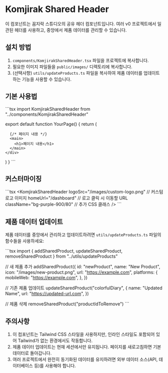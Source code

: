 # Komjirak Shared Header

이 컴포넌트는 꼼지락 스튜디오의 공유 헤더 컴포넌트입니다. 여러 v0 프로젝트에서 일관된 헤더를 사용하고, 중앙에서 제품 데이터를 관리할 수 있습니다.

## 설치 방법

1. `components/KomjirakSharedHeader.tsx` 파일을 프로젝트에 복사합니다.
2. 필요한 이미지 파일들을 `public/images/` 디렉토리에 복사합니다.
3. (선택사항) `utils/updateProducts.ts` 파일을 복사하여 제품 데이터를 업데이트하는 기능을 사용할 수 있습니다.

## 기본 사용법

\`\`\`tsx
import KomjirakSharedHeader from "../components/KomjirakSharedHeader"

export default function YourPage() {
  return (
    <div>
      <KomjirakSharedHeader />
      
      {/* 페이지 내용 */}
      <main>
        <h1>페이지 내용</h1>
      </main>
    </div>
  )
}
\`\`\`

## 커스터마이징

\`\`\`tsx
<KomjirakSharedHeader 
  logoSrc="/images/custom-logo.png"  // 커스텀 로고 이미지
  homeUrl="/dashboard"               // 로고 클릭 시 이동할 URL
  className="bg-purple-900/80"       // 추가 CSS 클래스
/>
\`\`\`

## 제품 데이터 업데이트

제품 데이터를 중앙에서 관리하고 업데이트하려면 `utils/updateProducts.ts` 파일의 함수들을 사용하세요:

\`\`\`tsx
import { addSharedProduct, updateSharedProduct, removeSharedProduct } from "../utils/updateProducts"

// 새 제품 추가
addSharedProduct({
  id: "newProduct",
  name: "New Product",
  icon: "/images/new-product.png",
  url: "https://example.com",
  platforms: {
    mobileWeb: "https://example.com",
  },
})

// 기존 제품 업데이트
updateSharedProduct("colorfulDiary", {
  name: "Updated Name",
  url: "https://updated-url.com",
})

// 제품 삭제
removeSharedProduct("productIdToRemove")
\`\`\`

## 주의사항

1. 이 컴포넌트는 Tailwind CSS 스타일을 사용하지만, 인라인 스타일도 포함되어 있어 Tailwind가 없는 환경에서도 작동합니다.
2. 제품 데이터 업데이트는 현재 세션에서만 유지됩니다. 페이지를 새로고침하면 기본 데이터로 돌아갑니다.
3. 여러 프로젝트에서 완전히 동기화된 데이터를 유지하려면 외부 데이터 소스(API, 데이터베이스 등)를 사용해야 합니다.
